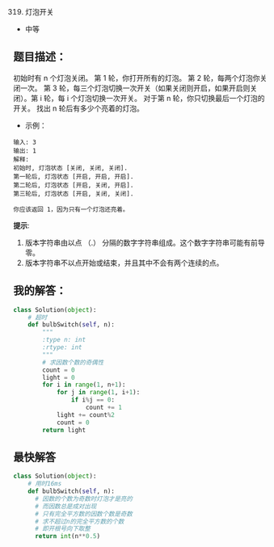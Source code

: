 319. 灯泡开关

- 中等

## 题目描述：
初始时有 n 个灯泡关闭。 第 1 轮，你打开所有的灯泡。 第 2 轮，每两个灯泡你关闭一次。 第 3 轮，每三个灯泡切换一次开关（如果关闭则开启，如果开启则关闭）。第 i 轮，每 i 个灯泡切换一次开关。 对于第 n 轮，你只切换最后一个灯泡的开关。 找出 n 轮后有多少个亮着的灯泡。

- 示例：
```
输入: 3
输出: 1
解释:
初始时, 灯泡状态 [关闭, 关闭, 关闭].
第一轮后, 灯泡状态 [开启, 开启, 开启].
第二轮后, 灯泡状态 [开启, 关闭, 开启].
第三轮后, 灯泡状态 [开启, 关闭, 关闭].

你应该返回 1，因为只有一个灯泡还亮着。
```

**提示**:
1. 版本字符串由以点 （.） 分隔的数字字符串组成。这个数字字符串可能有前导零。
2. 版本字符串不以点开始或结束，并且其中不会有两个连续的点。

## 我的解答：
``` python
class Solution(object):
    # 超时
    def bulbSwitch(self, n):
        """
        :type n: int
        :rtype: int
        """
        # 求因数个数的奇偶性
        count = 0
        light = 0
        for i in range(1, n+1):
            for j in range(1, i+1):
                if i%j == 0:
                    count += 1
            light += count%2
            count = 0
        return light
```

## 最快解答
```python
class Solution(object):
    # 用时16ms
    def bulbSwitch(self, n):
      # 因数的个数为奇数时灯泡才是亮的
      # 而因数总是成对出现
      # 只有完全平方数的因数个数是奇数
      # 求不超过n的完全平方数的个数
      # 即开根号向下取整
      return int(n**0.5)
```
